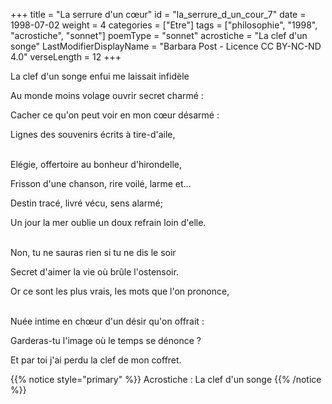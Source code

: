 +++
title = "La serrure d'un cœur"
id = "la_serrure_d_un_cour_7"
date = 1998-07-02
weight = 4
categories = ["Etre"]
tags = ["philosophie", "1998", "acrostiche", "sonnet"]
poemType = "sonnet"
acrostiche = "La clef d'un songe"
LastModifierDisplayName = "Barbara Post - Licence CC BY-NC-ND 4.0"
verseLength = 12
+++

La clef d'un songe enfui me laissait infidèle

Au monde moins volage ouvrir secret charmé :

Cacher ce qu'on peut voir en mon cœur désarmé :

Lignes des souvenirs écrits à tire-d'aile,

 \
Elégie, offertoire au bonheur d'hirondelle,

Frisson d'une chanson, rire voilé, larme et...

Destin tracé, livré vécu, sens alarmé;

Un jour la mer oublie un doux refrain loin d'elle.

 \
Non, tu ne sauras rien si tu ne dis le soir

Secret d'aimer la vie où brûle l'ostensoir.

Or ce sont les plus vrais, les mots que l'on prononce,

 \
Nuée intime en chœur d'un désir qu'on offrait :

Garderas-tu l'image où le temps se dénonce ?

Et par toi j'ai perdu la clef de mon coffret.

{{% notice style="primary" %}}
Acrostiche : La clef d'un songe
{{% /notice %}}
